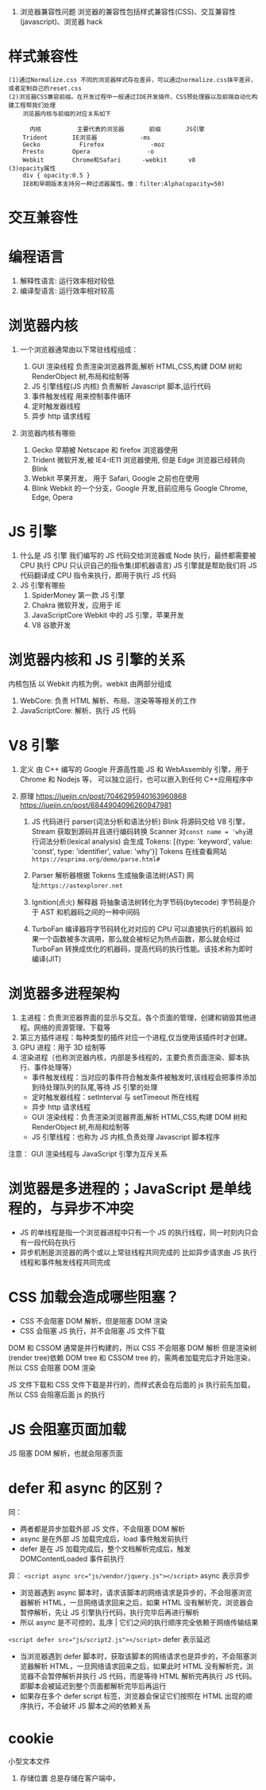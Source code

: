 1. 浏览器兼容性问题
   浏览器的兼容性包括样式兼容性(CSS)、交互兼容性(javascript)、浏览器 hack

# 样式兼容性

    (1)通过Normalize.css 不同的浏览器样式存在差异，可以通过normalize.css抹平差异，或者定制自己的reset.css
    (2)浏览器CSS兼容前缀。在开发过程中一般通过IDE开发插件、CSS预处理器以及前端自动化构建工程帮我们处理
        浏览器内核与前缀的对应关系如下

          内核	      主要代表的浏览器	     前缀       JS引擎
        Trident	      IE浏览器	           -ms
        Gecko	        Firefox	            -moz
        Presto	      Opera	               -o
        Webkit	      Chrome和Safari	     -webkit      v8
    (3)opacity属性
        div { opacity:0.5 }
        IE8和早期版本支持另一种过滤器属性。像：filter:Alpha(opacity=50)

# 交互兼容性

# 编程语言

1. 解释性语言: 运行效率相对较低
2. 编译型语言: 运行效率相对较高

# 浏览器内核

1. 一个浏览器通常由以下常驻线程组成：

   1. GUI 渲染线程
      负责渲染浏览器界面,解析 HTML,CSS,构建 DOM 树和 RenderObject 树,布局和绘制等
   2. JS 引擎线程(JS 内核)
      负责解析 Javascript 脚本,运行代码
   3. 事件触发线程
      用来控制事件循环
   4. 定时触发器线程
   5. 异步 http 请求线程

2. 浏览器内核有哪些

   1. Gecko
      早期被 Netscape 和 firefox 浏览器使用
   2. Trident
      微软开发,被 IE4-IE11 浏览器使用, 但是 Edge 浏览器已经转向 Blink
   3. Webkit
      苹果开发， 用于 Safari, Google 之前也在使用
   4. Blink
      Webkit 的一个分支，Google 开发,目前应用与 Google Chrome, Edge, Opera

# JS 引擎

1. 什么是 JS 引擎
   我们编写的 JS 代码交给浏览器或 Node 执行，最终都需要被 CPU 执行
   CPU 只认识自己的指令集(即机器语言)
   JS 引擎就是帮助我们将 JS 代码翻译成 CPU 指令来执行，即用于执行 JS 代码
2. JS 引擎有哪些
   1. SpiderMoney 第一款 JS 引擎
   2. Chakra 微软开发，应用于 IE
   3. JavaScriptCore Webkit 中的 JS 引擎，苹果开发
   4. V8 谷歌开发

# 浏览器内核和 JS 引擎的关系

内核包括
以 Webkit 内核为例，webkit 由两部分组成

1. WebCore: 负责 HTML 解析、布局、渲染等等相关的工作
2. JavaScriptCore: 解析、执行 JS 代码

# V8 引擎

1. 定义
   由 C++ 编写的 Google 开源高性能 JS 和 WebAssembly 引擎，用于 Chrome 和 Nodejs 等， 可以独立运行，也可以嵌入到任何 C++应用程序中

2. 原理
   https://juejin.cn/post/7046295940163960868
   https://juejin.cn/post/6844904096260947981

   1. JS 代码进行 parser(词法分析和语法分析)
      Blink 将源码交给 V8 引擎，Stream 获取到源码并且进行编码转换
      Scanner 对`const name = 'why`进行词法分析(lexical analysis)
      会生成 Tokens: [{type: 'keyword', value: 'const', type: 'identifier', value: 'why'}]
      Tokens 在线查看网站 `https://esprima.org/demo/parse.html#`

   2. Parser 解析器根据 Tokens 生成抽象语法树(AST)
      网址:`https://astexplorer.net`

   3. Ignition(点火) 解释器 将抽象语法树转化为字节码(bytecode)
      字节码是介于 AST 和机器码之间的一种中间码

   4. TurboFan 编译器将字节码转化对对应的 CPU 可以直接执行的机器码
      如果一个函数被多次调用，那么就会被标记为热点函数，那么就会经过 TurboFan 转换成优化的机器码，提高代码的执行性能。该技术称为即时编译(JIT)

# 浏览器多进程架构

1. 主进程：负责浏览器界面的显示与交互。各个页面的管理，创建和销毁其他进程。网络的资源管理、下载等
2. 第三方插件进程：每种类型的插件对应一个进程,仅当使用该插件时才创建。
3. GPU 进程：用于 3D 绘制等
4. 渲染进程（也称浏览器内核，内部是多线程的，主要负责页面渲染、脚本执行、事件处理等）
   - 事件触发线程：当对应的事件符合触发条件被触发时,该线程会把事件添加到待处理队列的队尾,等待 JS 引擎的处理
   - 定时触发器线程：setInterval 与 setTimeout 所在线程
   - 异步 http 请求线程
   - GUI 渲染线程：负责渲染浏览器界面,解析 HTML,CSS,构建 DOM 树和 RenderObject 树,布局和绘制等
   - JS 引擎线程：也称为 JS 内核,负责处理 Javascript 脚本程序

注意： GUI 渲染线程与 JavaScript 引擎为互斥关系

# 浏览器是多进程的；JavaScript 是单线程的，与异步不冲突

- JS 的单线程是指一个浏览器进程中只有一个 JS 的执行线程，同一时刻内只会有一段代码在执行
- 异步机制是浏览器的两个或以上常驻线程共同完成的
  比如异步请求由 JS 执行线程和事件触发线程共同完成

# CSS 加载会造成哪些阻塞？

- CSS 不会阻塞 DOM 解析，但是阻塞 DOM 渲染
- CSS 会阻塞 JS 执行，并不会阻塞 JS 文件下载

DOM 和 CSSOM 通常是并行构建的，所以 CSS 不会阻塞 DOM 解析
但是渲染树(render tree)依赖 DOM tree 和 CSSOM tree 的，需两者加载完后才开始渲染，所以 CSS 会阻塞 DOM 渲染

JS 文件下载和 CSS 文件下载是并行的，而样式表会在后面的 js 执行前先加载，所以 CSS 会阻塞后面 js 的执行

# JS 会阻塞页面加载

JS 阻塞 DOM 解析，也就会阻塞页面

# defer 和 async 的区别？

同：

- 两者都是异步加载外部 JS 文件，不会阻塞 DOM 解析
- async 是在外部 JS 加载完成后，load 事件触发前执行
- defer 是在 JS 加载完成后，整个文档解析完成后，触发 DOMContentLoaded 事件前执行

异：
`<script async src="js/vendor/jquery.js"></script>`
async 表示异步

- 浏览器遇到 async 脚本时，请求该脚本的网络请求是异步的，不会阻塞浏览器解析 HTML，一旦网络请求回来之后，如果 HTML 没有解析完，浏览器会暂停解析，先让 JS 引擎执行代码，执行完毕后再进行解析
- 所以 async 是不可控的，乱序 | 它们之间的执行顺序完全依赖于网络传输结果

`<script defer src="js/script2.js"></script>`
defer 表示延迟

- 当浏览器遇到 defer 脚本时，获取该脚本的网络请求也是异步的，不会阻塞浏览器解析 HTML，一旦网络请求回来之后，如果此时 HTML 没有解析完，浏览器不会暂停解析并执行 JS 代码，而是等待 HTML 解析完再执行 JS 代码。即脚本会被延迟到整个页面都解析完毕后再运行
- 如果存在多个 defer script 标签，浏览器会保证它们按照在 HTML 出现的顺序执行，不会破坏 JS 脚本之间的依赖关系

# cookie

小型文本文件

1. 存储位置
   总是存储在客户端中，
